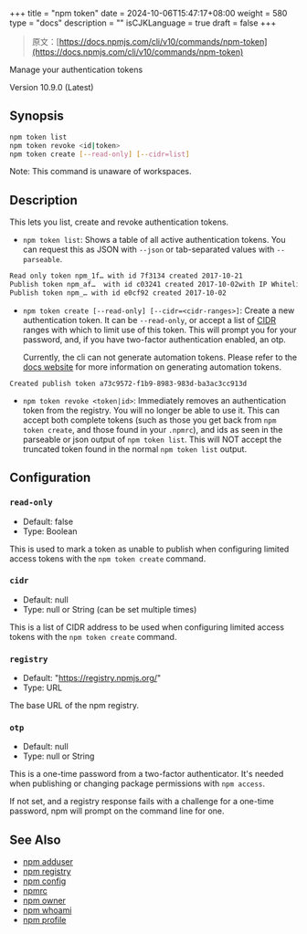+++
title = "npm token"
date = 2024-10-06T15:47:17+08:00
weight = 580
type = "docs"
description = ""
isCJKLanguage = true
draft = false
+++

> 原文：[https://docs.npmjs.com/cli/v10/commands/npm-token](https://docs.npmjs.com/cli/v10/commands/npm-token)

Manage your authentication tokens



Version 10.9.0 (Latest)

## Synopsis



```bash
npm token list
npm token revoke <id|token>
npm token create [--read-only] [--cidr=list]
```

Note: This command is unaware of workspaces.

## Description

This lets you list, create and revoke authentication tokens.

- `npm token list`: Shows a table of all active authentication tokens. You can request this as JSON with `--json` or tab-separated values with `--parseable`.



```bash
Read only token npm_1f… with id 7f3134 created 2017-10-21
Publish token npm_af…  with id c03241 created 2017-10-02with IP Whitelist: 192.168.0.1/24
Publish token npm_… with id e0cf92 created 2017-10-02
```

- `npm token create [--read-only] [--cidr=<cidr-ranges>]`: Create a new authentication token. It can be `--read-only`, or accept a list of [CIDR](https://en.wikipedia.org/wiki/Classless_Inter-Domain_Routing) ranges with which to limit use of this token. This will prompt you for your password, and, if you have two-factor authentication enabled, an otp.

  Currently, the cli can not generate automation tokens. Please refer to the [docs website](https://docs.npmjs.com/creating-and-viewing-access-tokens) for more information on generating automation tokens.

```
Created publish token a73c9572-f1b9-8983-983d-ba3ac3cc913d
```

- `npm token revoke <token|id>`: Immediately removes an authentication token from the registry. You will no longer be able to use it. This can accept both complete tokens (such as those you get back from `npm token create`, and those found in your `.npmrc`), and ids as seen in the parseable or json output of `npm token list`. This will NOT accept the truncated token found in the normal `npm token list` output.

## Configuration

### `read-only`

- Default: false
- Type: Boolean

This is used to mark a token as unable to publish when configuring limited access tokens with the `npm token create` command.

### `cidr`

- Default: null
- Type: null or String (can be set multiple times)

This is a list of CIDR address to be used when configuring limited access tokens with the `npm token create` command.

### `registry`

- Default: "https://registry.npmjs.org/"
- Type: URL

The base URL of the npm registry.

### `otp`

- Default: null
- Type: null or String

This is a one-time password from a two-factor authenticator. It's needed when publishing or changing package permissions with `npm access`.

If not set, and a registry response fails with a challenge for a one-time password, npm will prompt on the command line for one.

## See Also

- [npm adduser](https://docs.npmjs.com/cli/v10/commands/npm-adduser)
- [npm registry](https://docs.npmjs.com/cli/v10/using-npm/registry)
- [npm config](https://docs.npmjs.com/cli/v10/commands/npm-config)
- [npmrc](https://docs.npmjs.com/cli/v10/configuring-npm/npmrc)
- [npm owner](https://docs.npmjs.com/cli/v10/commands/npm-owner)
- [npm whoami](https://docs.npmjs.com/cli/v10/commands/npm-whoami)
- [npm profile](https://docs.npmjs.com/cli/v10/commands/npm-profile)